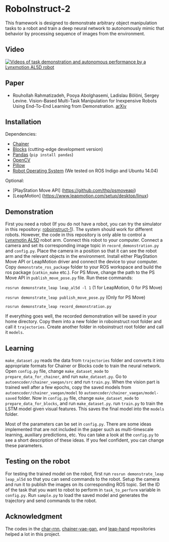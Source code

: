 # RoboInstruct-2

This framework is designed to demonstrate arbitrary object manipulation tasks to a robot and train a deep neural network to autonomously mimic that behavior by processing sequence of images from the environment.

Video
------------
[![Videos of task demonstration and autonomous performance by a Lynxmotion AL5D robot](https://img.youtube.com/vi/AqQFzoVsJfA/0.jpg)](https://www.youtube.com/watch?v=AqQFzoVsJfA&t=66s&index=1&list=PL5i33tEH-MHfrXjj_Nekl0jyqgdJomg_a)

Paper
------------
  * Rouhollah Rahmatizadeh, Pooya Abolghasemi, Ladislau Bölöni, Sergey Levine.
	Vision-Based Multi-Task Manipulation for Inexpensive Robots Using End-To-End Learning from Demonstration.
	[arXiv](https://arxiv.org/abs/1707.02920)


Installation
------------
Dependencies:
  * [Chainer](https://chainer.org/)
  * [Blocks](http://blocks.readthedocs.io/en/latest/setup.html) (cutting-edge development version)
  * [Pandas](http://pandas.pydata.org/) (``pip install pandas``)
  * [OpenCV](http://www.pyimagesearch.com/2015/06/22/install-opencv-3-0-and-python-2-7-on-ubuntu)
  * [Pillow](https://pypi.python.org/pypi/Pillow/2.2.1)
  * [Robot Operating System](http://www.ros.org/install) (We tested on ROS Indigo and Ubuntu 14.04)

Optional:
  * [PlayStation Move API] (https://github.com/thp/psmoveapi) 
  * [LeapMotion] (https://www.leapmotion.com/setup/desktop/linux)
  
Demonstration
------------
First you need a robot (If you do not have a robot, you can try the simulator in this repository: [roboinstruct-1](https://github.com/rrahmati/roboinstruct-1)). The system should work for different robots. However, the code in this repository is only able to control a [Lynxmotin AL5D](http://www.lynxmotion.com/c-130-al5d.aspx) robot arm. Connect this robot to your computer. Connect a camera and set its corresponding image topic in ``record_demonstration.py`` and ``config.py``. Place the camera in a position so that it can see the robot arm and the relevant objects in the environment. Install either PlayStation Move API or LeapMotion driver and connect the device to your computer. Copy ``demonstrate_ros_package`` folder to your ROS workspace and build the ros package (``catkin_make`` etc.). For PS Move, change the path to the PS Move API in ``publish_move_pose.py`` file. Run these commands:

`rosrun demonstrate_leap leap_al5d -l 1` (1 for LeapMotion, 0 for PS Move)

`rosrun demonstrate_leap publish_move_pose.py` (Only for PS Move)

`rosrun demonstrate_leap record_demonstration.py`

If everything goes well, the recorded demonstration will be saved in your home directory. Copy them into a new folder in roboinstruct root folder and call it ``trajectories``. Create another folder in roboinstruct root folder and call it ``models``.

Learning
------------
``make_dataset.py`` reads the data from ``trajectories`` folder and converts it into appropriate formats for Chainer or Blocks code to train the neural network. Open ``config.py`` file, change ``make_dataset_mode`` to ``prepare_data_for_chainer``, and run ``make_dataset.py``. Go to ``autoencoder/chainer_vaegan/src`` and run ``train.py``. When the vision part is trained well after a few epochs, copy the saved models from ``autoencoder/chainer_vaegan/model`` to ``autoencoder/chainer_vaegan/model-saved`` folder. Now in ``config.py`` file, change ``make_dataset_mode`` to ``prepare_data_for_blocks``, and run ``make_dataset.py``. run ``train.py`` to train the LSTM model given visual features. This saves the final model into the ``models`` folder.

Most  of the parameters can be set in ``config.py``.
There are some ideas implemented that are not included in the paper such as multi-timescale learning, auxiliary predictions, etc. You can take a look at the ``config.py`` to see a short description of these ideas. If you feel confident, you can change these parameters.

Testing on the robot
------------
For testing the trained model on the robot, first run ``rosrun demonstrate_leap leap_al5d`` so that you can send commands to the robot. Setup the camera and run it to publish the images on its corresponding ROS topic. Set the ID of the task that you want to robot to perform in ``task_to_perform`` variable in ``config.py``. Run ``sample.py`` to load the saved model and generates the trajectory and send commands to the robot.


Acknowledgment
------------
The codes in the [char-rnn](https://github.com/johnarevalo/blocks-char-rnn), [chainer-vae-gan](https://github.com/dsanno/chainer-vae-gan), and [leap-hand](https://github.com/lager1/leap_hand) repositories helped a lot in this project.
